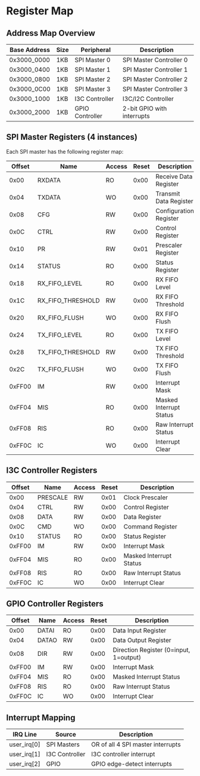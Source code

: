 # Register Map

## Address Map Overview

| Base Address | Size | Peripheral | Description |
|--------------|------|------------|-------------|
| 0x3000_0000  | 1KB  | SPI Master 0 | SPI Master Controller 0 |
| 0x3000_0400  | 1KB  | SPI Master 1 | SPI Master Controller 1 |
| 0x3000_0800  | 1KB  | SPI Master 2 | SPI Master Controller 2 |
| 0x3000_0C00  | 1KB  | SPI Master 3 | SPI Master Controller 3 |
| 0x3000_1000  | 1KB  | I3C Controller | I3C/I2C Controller |
| 0x3000_2000  | 1KB  | GPIO Controller | 2-bit GPIO with interrupts |

## SPI Master Registers (4 instances)

Each SPI master has the following register map:

| Offset | Name | Access | Reset | Description |
|--------|------|--------|-------|-------------|
| 0x00   | RXDATA | RO | 0x00 | Receive Data Register |
| 0x04   | TXDATA | WO | 0x00 | Transmit Data Register |
| 0x08   | CFG    | RW | 0x00 | Configuration Register |
| 0x0C   | CTRL   | RW | 0x00 | Control Register |
| 0x10   | PR     | RW | 0x01 | Prescaler Register |
| 0x14   | STATUS | RO | 0x00 | Status Register |
| 0x18   | RX_FIFO_LEVEL | RO | 0x00 | RX FIFO Level |
| 0x1C   | RX_FIFO_THRESHOLD | RW | 0x00 | RX FIFO Threshold |
| 0x20   | RX_FIFO_FLUSH | WO | 0x00 | RX FIFO Flush |
| 0x24   | TX_FIFO_LEVEL | RO | 0x00 | TX FIFO Level |
| 0x28   | TX_FIFO_THRESHOLD | RW | 0x00 | TX FIFO Threshold |
| 0x2C   | TX_FIFO_FLUSH | WO | 0x00 | TX FIFO Flush |
| 0xFF00 | IM     | RW | 0x00 | Interrupt Mask |
| 0xFF04 | MIS    | RO | 0x00 | Masked Interrupt Status |
| 0xFF08 | RIS    | RO | 0x00 | Raw Interrupt Status |
| 0xFF0C | IC     | WO | 0x00 | Interrupt Clear |

## I3C Controller Registers

| Offset | Name | Access | Reset | Description |
|--------|------|--------|-------|-------------|
| 0x00   | PRESCALE | RW | 0x01 | Clock Prescaler |
| 0x04   | CTRL     | RW | 0x00 | Control Register |
| 0x08   | DATA     | RW | 0x00 | Data Register |
| 0x0C   | CMD      | WO | 0x00 | Command Register |
| 0x10   | STATUS   | RO | 0x00 | Status Register |
| 0xFF00 | IM       | RW | 0x00 | Interrupt Mask |
| 0xFF04 | MIS      | RO | 0x00 | Masked Interrupt Status |
| 0xFF08 | RIS      | RO | 0x00 | Raw Interrupt Status |
| 0xFF0C | IC       | WO | 0x00 | Interrupt Clear |

## GPIO Controller Registers

| Offset | Name | Access | Reset | Description |
|--------|------|--------|-------|-------------|
| 0x00   | DATAI | RO | 0x00 | Data Input Register |
| 0x04   | DATAO | RW | 0x00 | Data Output Register |
| 0x08   | DIR   | RW | 0x00 | Direction Register (0=input, 1=output) |
| 0xFF00 | IM    | RW | 0x00 | Interrupt Mask |
| 0xFF04 | MIS   | RO | 0x00 | Masked Interrupt Status |
| 0xFF08 | RIS   | RO | 0x00 | Raw Interrupt Status |
| 0xFF0C | IC    | WO | 0x00 | Interrupt Clear |

## Interrupt Mapping

| IRQ Line | Source | Description |
|----------|--------|-------------|
| user_irq[0] | SPI Masters | OR of all 4 SPI master interrupts |
| user_irq[1] | I3C Controller | I3C controller interrupt |
| user_irq[2] | GPIO | GPIO edge-detect interrupts |